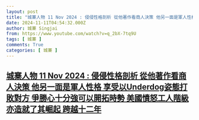 ```yaml
---
layout: post
title: "城寨人物 11 Nov 2024 : 侵侵性格剖析 從他著作看商人決策 他另一面是軍人性格 享受以Underdog姿態打敗對方 爭勝心十分強可以開拓時勢 美國憤怒工人階級亦造就了其崛起 跨越十二年"
date: 2024-11-11T04:54:32.000Z
author: 城寨 Singjai
from: https://www.youtube.com/watch?v=q_2bX-7tq9U
tags: [ 城寨 ]
comments: True
categories: [ 城寨 ]
---
```

<!--1731300872000-->
[城寨人物 11 Nov 2024 : 侵侵性格剖析 從他著作看商人決策 他另一面是軍人性格 享受以Underdog姿態打敗對方 爭勝心十分強可以開拓時勢 美國憤怒工人階級亦造就了其崛起 跨越十二年](https://www.youtube.com/watch?v=q_2bX-7tq9U)
------

<div>

</div>
